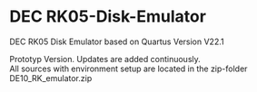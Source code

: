 # DEC RK05-Disk-Emulator
DEC RK05 Disk Emulator based on Quartus Version V22.1

Prototyp Version. Updates are added continuously.                                                                                     
All sources with environment setup are located in the zip-folder DE10_RK_emulator.zip


